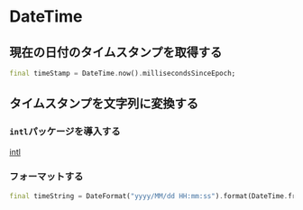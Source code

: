 # DateTime

## 現在の日付のタイムスタンプを取得する

```dart
final timeStamp = DateTime.now().millisecondsSinceEpoch;
```

## タイムスタンプを文字列に変換する

### `intl`パッケージを導入する

[intl](https://pub.dev/packages/intl)

### フォーマットする

```dart
final timeString = DateFormat("yyyy/MM/dd HH:mm:ss").format(DateTime.fromMillisecondsSinceEpoch(DateTime.now().millisecondsSinceEpoch))
```

